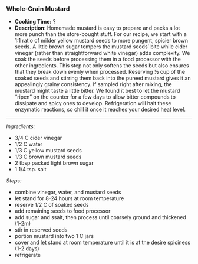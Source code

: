 ### Whole-Grain Mustard

* **Cooking Time:** ?
* **Description**: 
 Homemade mustard is easy to prepare and packs a lot more punch than the store-bought stuff. For our recipe, we start with a 1:1 ratio of milder yellow mustard seeds to more pungent, spicier brown seeds. A little brown sugar tempers the mustard seeds’ bite while cider vinegar (rather than straightforward white vinegar) adds complexity. We soak the seeds before processing them in a food processor with the other ingredients. This step not only softens the seeds but also ensures that they break down evenly when processed. Reserving ½ cup of the soaked seeds and stirring them back into the pureed mustard gives it an appealingly grainy consistency. If sampled right after mixing, the mustard might taste a little bitter. We found it best to let the mustard “ripen” on the counter for a few days to allow bitter compounds to dissipate and spicy ones to develop. Refrigeration will halt these enzymatic reactions, so chill it once it reaches your desired heat level.


-----
*Ingredients:*
* 3/4 C cider vinegar
* 1/2 C water
* 1/3 C yellow mustard seeds
* 1/3 C brown mustard seeds
* 2 tbsp packed light brown sugar
* 1 1/4 tsp. salt

*Steps:*
* combine vinegar, water, and mustard seeds
* let stand for 8-24 hours at room temperature
* reserve 1/2 C of soaked seeds
* add remaining seeds to food processor
* add sugar and ssalt, then process until coarsely ground and thickened (1-2m)
* stir in reserved seeds
* portion mustard into two 1 C jars
* cover and let stand at room temperature until it is at the desire spiciness (1-2 days)
* refrigerate 
